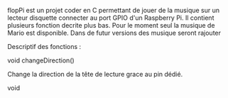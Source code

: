flopPi est un projet coder en C permettant de jouer de la musique sur un lecteur disquette connecter au port GPIO d'un Raspberry Pi. Il contient plusieurs fonction decrite plus bas.
Pour le moment seul la musique de Mario est disponible. Dans de futur versions des musique seront rajouter

Descriptif des fonctions :

void changeDirection()

Change la direction de la tête de lecture grace au pin dédié.


void 

